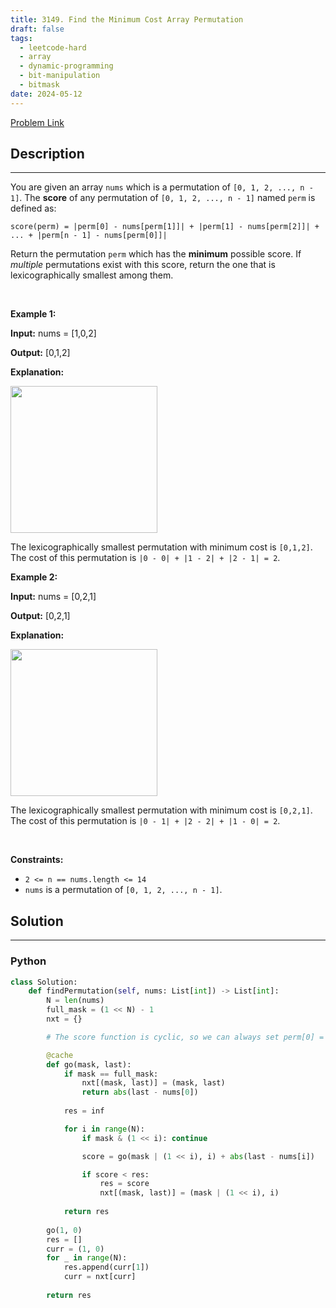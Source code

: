 ```yaml
---
title: 3149. Find the Minimum Cost Array Permutation
draft: false
tags: 
  - leetcode-hard
  - array
  - dynamic-programming
  - bit-manipulation
  - bitmask
date: 2024-05-12
---
```


[Problem Link](https://leetcode.com/problems/find-the-minimum-cost-array-permutation/)

## Description

---
<p>You are given an array <code>nums</code> which is a <span data-keyword="permutation">permutation</span> of <code>[0, 1, 2, ..., n - 1]</code>. The <strong>score</strong> of any permutation of <code>[0, 1, 2, ..., n - 1]</code> named <code>perm</code> is defined as:</p>

<p><code>score(perm) = |perm[0] - nums[perm[1]]| + |perm[1] - nums[perm[2]]| + ... + |perm[n - 1] - nums[perm[0]]|</code></p>

<p>Return the permutation <code>perm</code> which has the <strong>minimum</strong> possible score. If <em>multiple</em> permutations exist with this score, return the one that is <span data-keyword="lexicographically-smaller-array">lexicographically smallest</span> among them.</p>

<p>&nbsp;</p>
<p><strong class="example">Example 1:</strong></p>

<div class="example-block">
<p><strong>Input:</strong> <span class="example-io">nums = [1,0,2]</span></p>

<p><strong>Output:</strong> <span class="example-io">[0,1,2]</span></p>

<p><strong>Explanation:</strong></p>

<p><strong><img alt="" src="https://assets.leetcode.com/uploads/2024/04/04/example0gif.gif" style="width: 235px; height: 235px;" /></strong></p>

<p>The lexicographically smallest permutation with minimum cost is <code>[0,1,2]</code>. The cost of this permutation is <code>|0 - 0| + |1 - 2| + |2 - 1| = 2</code>.</p>
</div>

<p><strong class="example">Example 2:</strong></p>

<div class="example-block">
<p><strong>Input:</strong> <span class="example-io">nums = [0,2,1]</span></p>

<p><strong>Output:</strong> <span class="example-io">[0,2,1]</span></p>

<p><strong>Explanation:</strong></p>

<p><strong><img alt="" src="https://assets.leetcode.com/uploads/2024/04/04/example1gif.gif" style="width: 235px; height: 235px;" /></strong></p>

<p>The lexicographically smallest permutation with minimum cost is <code>[0,2,1]</code>. The cost of this permutation is <code>|0 - 1| + |2 - 2| + |1 - 0| = 2</code>.</p>
</div>

<p>&nbsp;</p>
<p><strong>Constraints:</strong></p>

<ul>
	<li><code>2 &lt;= n == nums.length &lt;= 14</code></li>
	<li><code>nums</code> is a permutation of <code>[0, 1, 2, ..., n - 1]</code>.</li>
</ul>


## Solution

---
### Python
``` py title='find-the-minimum-cost-array-permutation'
class Solution:
    def findPermutation(self, nums: List[int]) -> List[int]:
        N = len(nums)
        full_mask = (1 << N) - 1
        nxt = {}

        # The score function is cyclic, so we can always set perm[0] = 0 for the smallest lexical order.

        @cache
        def go(mask, last):
            if mask == full_mask:
                nxt[(mask, last)] = (mask, last)
                return abs(last - nums[0])
            
            res = inf

            for i in range(N):
                if mask & (1 << i): continue

                score = go(mask | (1 << i), i) + abs(last - nums[i])

                if score < res:
                    res = score
                    nxt[(mask, last)] = (mask | (1 << i), i)
            
            return res
        
        go(1, 0)
        res = []
        curr = (1, 0)
        for _ in range(N):
            res.append(curr[1])
            curr = nxt[curr]
        
        return res


```

